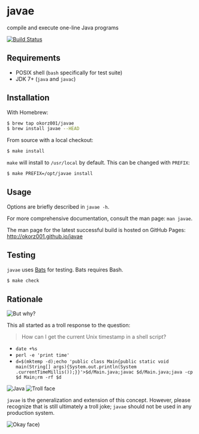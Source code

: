 # javae

compile and execute one-line Java programs

[![Build Status](https://travis-ci.com/okorz001/javae.svg?branch=master)](https://travis-ci.com/okorz001/javae)

## Requirements

* POSIX shell (`bash` specifically for test suite)
* JDK 7+ (`java` and `javac`)

## Installation

With Homebrew:

```sh
$ brew tap okorz001/javae
$ brew install javae --HEAD
```

From source with a local checkout:

```sh
$ make install
```

`make` will install to `/usr/local` by default. This can be changed with
`PREFIX`:

```sh
$ make PREFIX=/opt/javae install
```

## Usage

Options are briefly described in `javae -h`.

For more comprehensive documentation, consult the man page: `man javae`.

The man page for the latest successful build is hosted on GitHub Pages:
http://okorz001.github.io/javae

## Testing

`javae` uses [Bats][bats] for testing. Bats requires Bash.

```sh
$ make check
```

## Rationale

![But why?](http://giphygifs.s3.amazonaws.com/media/1M9fmo1WAFVK0/giphy.gif)

This all started as a troll response to the question:

> How can I get the current Unix timestamp in a shell script?

* `date +%s`
* `perl -e 'print time'`
* `d=$(mktemp -d);echo 'public class Main{public static void main(String[] args){System.out.println(System
.currentTimeMillis());}}'>$d/Main.java;javac $d/Main.java;java -cp $d Main;rm -rf $d`

![Java](https://making-the-web.com/sites/default/files/clipart/172320/java-png-transparent-images-172320-8303710.png)
![Troll face](https://i.imgur.com/KpCvMuf.png)

`javae` is the generalization and extension of this concept. However, please
recognize that is still ultimately a troll joke; `javae` should not be used in
any production system.

![Okay face)](https://i.imgur.com/WiBitAJ.jpg)

[bats]: https://github.com/bats-core/bats-core

